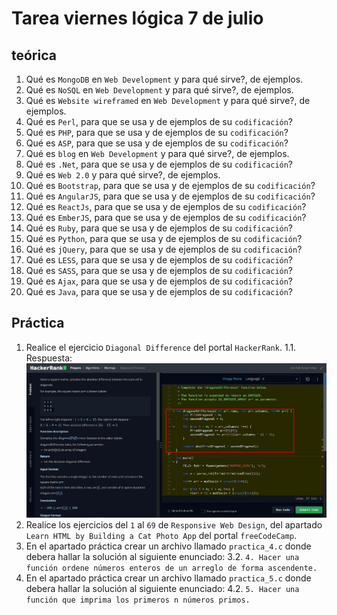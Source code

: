 # Tarea viernes lógica 7 de julio

## teórica

1. Qué es `MongoDB` en `Web Development` y para qué sirve?, de ejemplos.
2. Qué es `NoSQL` en `Web Development` y para qué sirve?, de ejemplos.
3. Qué es `Website wireframed` en `Web Development` y para qué sirve?, de ejemplos.
4. Qué es `Perl`, para que se usa y de ejemplos de su `codificación`?
5. Qué es `PHP`, para que se usa y de ejemplos de su `codificación`?
6. Qué es `ASP`, para que se usa y de ejemplos de su `codificación`?
7. Qué es `blog` en `Web Development` y para qué sirve?, de ejemplos.
8. Qué es `.Net`, para que se usa y de ejemplos de su `codificación`?
9. Qué es `Web 2.0` y para qué sirve?, de ejemplos.
10. Qué es `Bootstrap`, para que se usa y de ejemplos de su `codificación`?
11. Qué es `AngularJS`, para que se usa y de ejemplos de su `codificación`?
12. Qué es `ReactJs`, para que se usa y de ejemplos de su `codificación`?
13. Qué es `EmberJS`, para que se usa y de ejemplos de su `codificación`?
14. Qué es `Ruby`, para que se usa y de ejemplos de su `codificación`?
15. Qué es `Python`, para que se usa y de ejemplos de su `codificación`?
16. Qué es `jQuery`, para que se usa y de ejemplos de su `codificación`?
17. Qué es `LESS`, para que se usa y de ejemplos de su `codificación`?
18. Qué es `SASS`, para que se usa y de ejemplos de su `codificación`?
19. Qué es `Ajax`, para que se usa y de ejemplos de su `codificación`?
20. Qué es `Java`, para que se usa y de ejemplos de su `codificación`?

## Práctica

1. Realice el ejercicio `Diagonal Difference` del portal `HackerRank`.
  1.1. Respuesta:
  ![Diagonal_Difference_HackerRank](assets/tarea_07jul23.md/Diagonal_Difference_HackerRank.png)
2. Realice los ejercicios del `1` al `69` de `Responsive Web Design`, del apartado `Learn HTML by Building a Cat Photo App` del portal `freeCodeCamp`.
3. En el apartado práctica crear un archivo llamado `practica_4.c` donde debera hallar la solución al siguiente enunciado:
  3.2. `4. Hacer una función ordene números enteros de un arreglo de forma ascendente.`
4. En el apartado práctica crear un archivo llamado `practica_5.c` donde debera hallar la solución al siguiente enunciado:
  4.2. `5. Hacer una función que imprima los primeros n números primos.`
